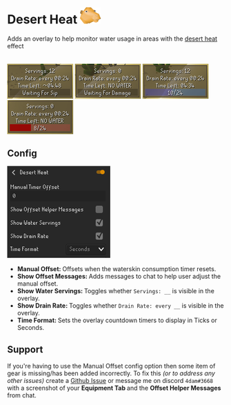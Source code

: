 # Desert Heat ![](icon.png)
Adds an overlay to help monitor water usage in areas with the [desert heat](https://oldschool.runescape.wiki/w/Desert_heat) effect
######
![img.png](img.png)
![img_3.png](img_3.png)
![img_1.png](img_1.png)
![img_2.png](img_2.png)

## Config
![img_4.png](img_4.png)
- <b> Manual Offset: </b> Offsets when the waterskin consumption timer resets.
- <b> Show Offset Messages: </b> Adds messages to chat to help user adjust the manual offset.
- <b> Show Water Servings: </b> Toggles whether `Servings: __` is visible in the overlay.
- <b> Show Drain Rate: </b> Toggles whether `Drain Rate: every __` is visible in the overlay. 
- <b> Time Format: </b> Sets the overlay countdown timers to display in Ticks or Seconds.

## Support
If you're having to use the Manual Offset 
config option then some item of gear is missing/has been added incorrectly. 
To fix this *(or to address any other issues)* create a [Github Issue](https://github.com/adam-bunce/desert-heat/issues) or 
message me on discord `4dam#3668` with a screenshot of your <b> Equipment Tab </b> and the <b>
Offset Helper Messages </b>from chat.
